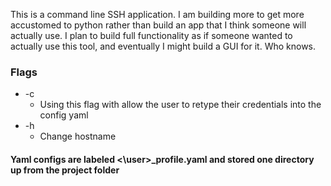This is a command line SSH application. I am building more to get more accustomed to python rather than build an app that I think someone will actually use. I plan to build full functionality as if someone wanted to actually use this tool, and eventually I might build a GUI for it. Who knows. 


<h3>Flags</h3>
<ul>
<li>-c
<ul>
<li>Using this flag with allow the user to retype their credentials into the config yaml</li>
</ul>
</li>
<li>
  -h <ul><li>Change hostname</li></ul>
</li>

</ul>
<h4>Yaml configs are labeled <\user>_profile.yaml and stored one directory up from the project folder </h4>